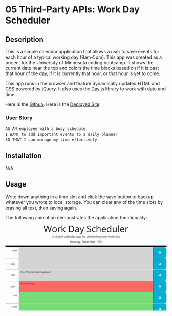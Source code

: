 # 05 Third-Party APIs: Work Day Scheduler

## Description

This is a simple calendar application that allows a user to save events for each hour of a typical working day (9am&ndash;5pm). This app was created as a project for the University of Minnesota coding bootcamp. It shows the current date near the top and colors the time blocks based on if it is past that hour of the day, if it is currently that hour, or that hour is yet to come.   

This app runs in the browser and feature dynamically updated HTML and CSS powered by jQuery. It also uses the [Day.js](https://day.js.org/en/) library to work with date and time. 

Here is the [Github](https://github.com/TheKingInYellow1/Challenge-05).
Here is the [Deployed Site](https://thekinginyellow1.github.io/Challenge-05/).

### User Story

```md
AS AN employee with a busy schedule
I WANT to add important events to a daily planner
SO THAT I can manage my time effectively
```

## Installation

N/A

## Usage

Write down anything in a time slot and click the save button to backup whatever you wrote to local storage. You can clear any of the time slots by erasing all text, then saving again. 

The following animation demonstrates the application functionality:

![A user clicks on slots on the color-coded calendar and edits the events.](./Assets/05-third-party-apis-homework-demo.gif)